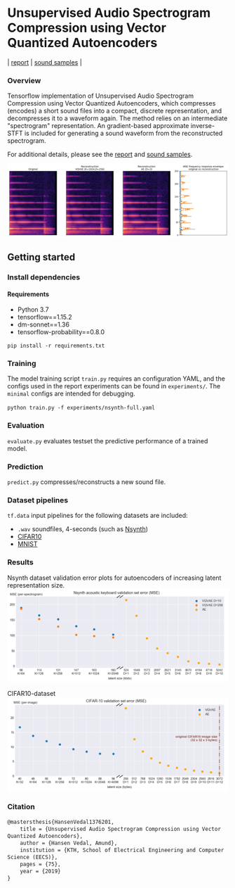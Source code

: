 # Unsupervised Audio Spectrogram Compression using Vector Quantized Autoencoders

| [report](http://kth.diva-portal.org/smash/record.jsf?pid=diva2%3A1376201&dswid=4801) | [sound samples](https://amundv.github.io/thesis-audio-samples/) |


### Overview 
Tensorflow implementation of Unsupervised Audio Spectrogram Compression using Vector Quantized Autoencoders, which compresses (encodes) a short sound files into a compact, discrete representation, and decompresses it to a waveform again. The method relies on an intermediate "spectrogram" representation. An gradient-based approximate inverse-STFT is included for generating a sound waveform from the reconstructed spectrogram.

For additional details, please see the [report](http://kth.diva-portal.org/smash/record.jsf?pid=diva2%3A1376201&dswid=4801) and [sound samples](https://amundvedal.github.io/thesis-audio-samples/).

![error-freq-reponse](images/error-freq-response.jpg)

## Getting started
### Install dependencies
#### Requirements
- Python 3.7
- tensorflow==1.15.2
- dm-sonnet==1.36
- tensorflow-probability==0.8.0
```
pip install -r requirements.txt
```

### Training
The model training script `train.py` requires an configuration YAML, and the configs used in the report experiments can be found in `experiments/`. The `minimal` configs are intended for debugging. 

`python train.py -f experiments/nsynth-full.yaml`

### Evaluation
`evaluate.py` evaluates testset the predictive performance of a trained model.

### Prediction
`predict.py` compresses/reconstructs a new sound file.

### Dataset pipelines
`tf.data` input pipelines for the following datasets are included:
- `.wav` soundfiles, 4-seconds (such as [Nsynth](https://magenta.tensorflow.org/datasets/nsynth#files))
- [CIFAR10](https://www.cs.toronto.edu/~kriz/cifar.html)
- [MNIST](http://yann.lecun.com/exdb/mnist/)

### Results
Nsynth dataset validation error plots for autoencoders of increasing latent representation size.
![error-val-nsynth](images/error-val-nsynth.png)

CIFAR10-dataset
![error-val-cifar10](images/error-val-cifar10.png)

### Citation
```
@mastersthesis{HansenVedal1376201,
	title = {Unsupervised Audio Spectrogram Compression using Vector Quantized Autoencoders},	
	author = {Hansen Vedal, Amund},
	institution = {KTH, School of Electrical Engineering and Computer Science (EECS)},
	pages = {75},
	year = {2019}
}
```

